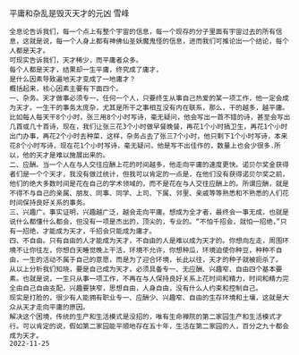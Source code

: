 平庸和杂乱是毁灭天才的元凶
雪峰

    全息论告诉我们，每一个点上有整个宇宙的信息，每一个现存的分子里面有宇宙过去的所有信息，这就是说，每一个人身上都有神佛仙圣妖魔鬼怪的信息，进而我们可推论出一个结论，每个人都是天才。
    可现实告诉我们，天才稀少，而平庸者众多。
    每个人都是天才，结果却一生平庸，终究成了庸才，
    是什么因素导致遍地天才变成了一地庸才？
    概括起来，核心因素主要有下面四个。
    一、杂务。天才做事必须专一，任何一个人，只要终生从事自己热爱的某一项工作，他一定会成为天才。一生干的事务太庞杂，尤其是所干之事相互没有内在联系，那么，干的越多，越平庸。比如每人每天干8个小时，张三用8个小时写诗，毫无疑问，他会写出一首不错的诗，甚至会写出几首或几十首诗，现在，我们让张三花3个小时做早餐晚餐，再花1个小时搞卫生，再花1个小时出门办事，再花2个小时去种菜，这样，杂务占去了张三7个小时，他只剩下1个小时写诗，本来花8个小时写诗，现在花1个小时写诗，毫无疑问，他是写不出佳作的，数量上也会少很多.所以，他的天才是难以施展出来的。
    二、应酬。当一个人在与人交往应酬上花的时间越多，他走向平庸的速度更快。诺贝尔奖金获得者们是一个个天才，我没有做过统计，但我可以肯定的一点是，在他们没有获得诺贝尔奖之前，他们的绝大多数时间是花在自己的学术领域的，而不是花在与人交往应酬上的。所谓应酬，就是不得不与自己的亲属、朋友、同事、同学、上司、下属、邻里、亲戚等等熟悉和不熟悉的人们花时间保持良好关系的事务。
    三、兴趣广。事实证明，兴趣越广泛，越会走向平庸。想成为全才者，最终会一事无成，也就是说什么都懂什么都会，但没有一项是杰出的，顶尖的，专业的。“不怕千招会，就怕一招绝，”只有一招绝，才能成为天才，千招会只能成为庸才。
    四、不自由。只有自由的人才能成为天才，不自由的人是难以成为天才的。你想向左走，周围环境不让你往左，你想白天睡觉晚上干活，环境不允许，你想种瓜，环境迫使你种豆，种种不自由，一生的活动不属于自己的意愿，而是为了迎合环境，长此以往，天才的种子就被扼杀了。
    从以上分析我们知晓，要是自己成为天才，必须具备专一、无应酬、兴趣窄、自由四个基本要素。也就是说，一生只从事一项工作，不再在与人保持良好关系上花时间和精力，时间和精力完全由自己自由支配，兴趣要狭窄，思想自由，人身自由，没有什么人约束和控制自己。
    现实是打脸的，很少有人能拥有职业专一、应酬少、兴趣窄、自由的生存环境和土壤，这就是大众从天才走向平庸的原因。
    解决这个困境，传统的生产和生活模式是没招的，唯有生命禅院的第二家园生产和生活模式才行。可以肯定的说，假如第二家园能平顺地存在五十年，生活在第二家园的人，百分之九十都会成为天才。
    2022-11-25